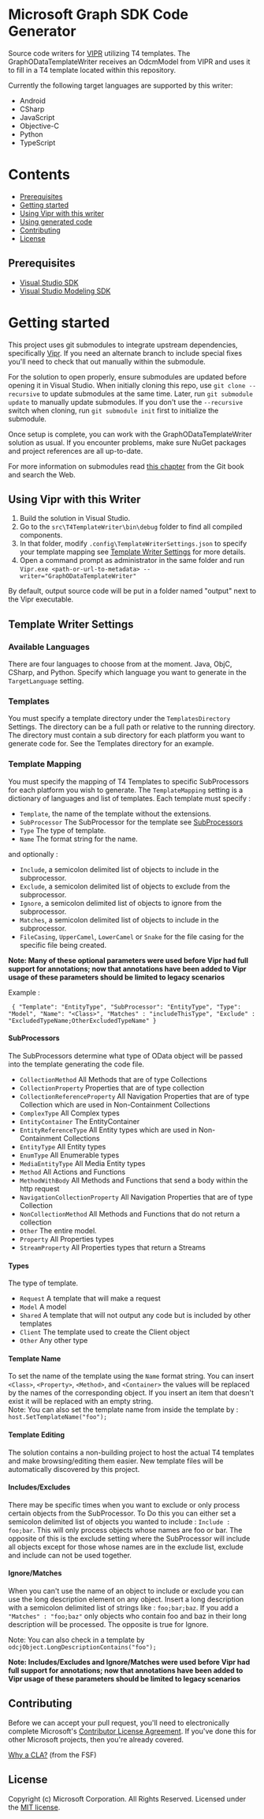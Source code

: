 [vipr-source-repo]: https://github.com/microsoft/vipr

# Microsoft Graph SDK Code Generator

Source code writers for [VIPR][vipr-source-repo] utilizing T4 templates. The GraphODataTemplateWriter receives an OdcmModel from VIPR and uses it to fill in a T4 template located within this repository.

Currently the following target languages are supported by this writer:
- Android
- CSharp
- JavaScript
- Objective-C
- Python
- TypeScript

# Contents
- [Prerequisites](#Prerequisites)
- [Getting started](#Getting-started)
- [Using Vipr with this writer](#Using-Vipr-with-this-Writer)
- [Using generated code](#Using-generated-code)
- [Contributing](#Contributing)
- [License](#License)

## Prerequisites
- [Visual Studio SDK](https://www.microsoft.com/en-us/download/details.aspx?id=40758)
- [Visual Studio Modeling SDK](https://www.microsoft.com/en-us/download/details.aspx?id=40754)

# Getting started

This project uses git submodules to integrate upstream dependencies, specifically [Vipr][vipr-source-repo]. If you need an alternate branch to include special fixes you'll need to check that out manually within the submodule.

For the solution to open properly, ensure submodules are updated before opening it in Visual Studio. When initially cloning this repo, use `git clone --recursive` to update submodules at the same time. Later, run `git submodule update` to manually update submodules. If you don't use the `--recursive` switch when cloning, run `git submodule init` first to initialize the submodule.

Once setup is complete, you can work with the GraphODataTemplateWriter solution as usual. If you encounter problems, make sure NuGet packages and project references are all up-to-date.

For more information on submodules read [this chapter](http://git-scm.com/book/en/v2/Git-Tools-Submodules) from the Git book and search the Web.

## Using Vipr with this Writer

1. Build the solution in Visual Studio.
2. Go to the `src\T4TemplateWriter\bin\debug` folder to find all compiled components.
3. In that folder, modify `.config\TemplateWriterSettings.json` to specify your template mapping see [Template Writer Settings](##Template-Writer-Settings) for more details.
4. Open a command prompt as administrator in the same folder and run `Vipr.exe <path-or-url-to-metadata> --writer="GraphODataTemplateWriter"`

By default, output source code will be put in a folder named "output" next to the Vipr executable.

## Template Writer Settings
### Available Languages

There are four languages to choose from at the moment.  Java, ObjC, CSharp, and Python.  Specify which language you want to generate in the `TargetLanguage` setting.

### Templates
You must specify a template directory under the `TemplatesDirectory` Settings.  The directory can be a full path or relative to the running directory.  The directory must contain a sub directory for each platform you want to generate code for. See the Templates directory for an example.

### Template Mapping
You must specify the mapping of T4 Templates to specific SubProcessors for each platform you wish to generate.  The `TemplateMapping` setting is a dictionary of languages and list of templates.  Each template must specify :

- `Template`, the name of the template without the extensions.
- `SubProcessor` The SubProcessor for the template see [SubProcessors](#SubProcessors)
- `Type` The type of template.
- `Name` The format string for the name.

and optionally :

- `Include`, a semicolon delimited list of objects to include in the subprocessor.
- `Exclude`, a semicolon delimited list of objects to exclude from the subprocessor.
- `Ignore`, a semicolon delimited list of objects to ignore from the subprocessor.
- `Matches`, a semicolon delimited list of objects to include in the subprocessor.
- `FileCasing`, `UpperCamel`, `LowerCamel` or `Snake` for the file casing for the specific file being created.

**Note: Many of these optional parameters were used before Vipr had full support for annotations; now that annotations have been added to Vipr usage of these parameters should be limited to legacy scenarios**

Example :

` { "Template": "EntityType", "SubProcessor": "EntityType", "Type": "Model", "Name": "<Class>", "Matches" : "includeThisType", "Exclude" : "ExcludedTypeName;OtherExcludedTypeName" }`

#### SubProcessors

The SubProcessors determine what type of OData object will be passed into the template generating the code file.

- `CollectionMethod` All Methods that are of type Collections
- `CollectionProperty` Properties that are of type collection
- `CollectionReferenceProperty` All Navigation Properties that are of type Collection which are used in Non-Containment Collections
- `ComplexType` All Complex types
- `EntityContainer`  The EntityContainer
- `EntityReferenceType` All Entity types which are used in Non-Containment Collections
- `EntityType` All Entity types
- `EnumType` All Enumerable types
- `MediaEntityType` All Media Entity types
- `Method` All Actions and Functions
- `MethodWithBody` All Methods and Functions that send a body within the http request
- `NavigationCollectionProperty` All Navigation Properties that are of type Collection
- `NonCollectionMethod` All Methods and Functions that do not return a collection
- `Other` The entire model.
- `Property` All Properties types
- `StreamProperty` All Properties types that return a Streams

#### Types

The type of template.

- `Request` A template that will make a request
- `Model` A model
- `Shared` A template that will not output any code but is included by other templates
- `Client` The template used to create the Client object
- `Other` Any other type


#### Template Name

To set the name of the template using the `Name` format string. You can insert `<Class>`, `<Property>`, `<Method>`, and `<Container>` the values will be replaced by the names of the corresponding object.  If you insert an item that doesn't exist it will be replaced with an empty string.  
Note: You can also set the template name from inside the template by : `host.SetTemplateName("foo");`

#### Template Editing

The solution contains a non-building project to host the actual T4 templates and make browsing/editing them easier.  New template files will be automatically discovered by this project.

#### Includes/Excludes

There may be specific times when you want to exclude or only process certain objects from the SubProcessor. To Do this you can either set a semicolon delimited list of objects you wanted to include : `Include : foo;bar`. This will only process objects whose names are foo or bar.  The opposite of this is the exclude setting where the SubProcessor will include all objects except for those whose names are in the exclude list, exclude and include can not be used together.

#### Ignore/Matches
When you can't use the name of an object to include or exclude you can use the long description element on any object.  Insert a long description with a semicolon delimited list of strings like : `foo;bar;baz`.  If you add a `"Matches" : "foo;baz"` only objects who contain foo and baz in their long description will be processed.  The opposite is true for Ignore.

Note: You can also check in a template by `odcjObject.LongDescriptionContains("foo");`

**Note: Includes/Excludes and Ignore/Matches were used before Vipr had full support for annotations; now that annotations have been added to Vipr usage of these parameters should be limited to legacy scenarios**

## Contributing

Before we can accept your pull request, you'll need to electronically complete Microsoft's [Contributor License Agreement](https://cla.microsoft.com/). If you've done this for other Microsoft projects, then you're already covered.

[Why a CLA?](https://www.gnu.org/licenses/why-assign.html) (from the FSF)

## License

Copyright (c) Microsoft Corporation.  All Rights Reserved.  Licensed under the [MIT license](LICENSE).
